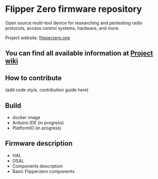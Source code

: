 # Flipper Zero firmware repository

Open source multi-tool device for researching and pentesting radio protocols, access control systems, hardware, and more.

Project website: [flipperzero.one](https://flipperzero.one)

## You can find all available information at [Project wiki](/wiki)

## How to contribute

(add code style, contribution guide here)

## Build

* docker image
* Arduino IDE (in progress)
* PlatformIO (in progress)

## Firmware description

* HAL
* OSAL
* Components description
* Basic Flipperzero components
